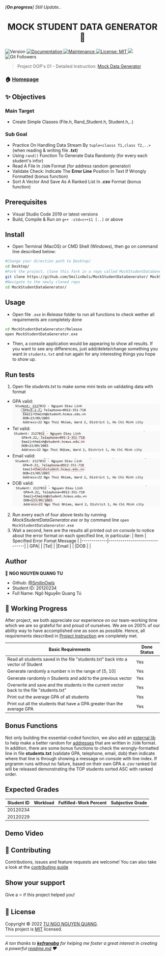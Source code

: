 *[**On progress**] Still Update..*

<h1 align="center">MOCK STUDENT DATA GENERATOR 👋</h1>
<p>
  <img alt="Version" src="https://img.shields.io/badge/version-v1.0.0-blue.svg?cacheSeconds=2592000" />
  <a href="https://github.com/SmilinOwls/MockStudentDataGenerator#readme" target="_blank">
    <img alt="Documentation" src="https://img.shields.io/badge/documentation-yes-brightgreen.svg" />
  </a>
  <a href="https://github.com/kefranabg/readme-md-generator/graphs/commit-activity" target="_blank">
    <img alt="Maintenance" src="https://img.shields.io/badge/Maintained%3F-yes-green.svg" />
  </a>
  <a href="https://github.com/SmilinOwls/MockStudentDataGenerator/blob/master/LICENSE" target="_blank">
    <img alt="License: MIT" src="https://img.shields.io/badge/license-MIT-green" />
  </a>
  <a href="https://visualstudio.microsoft.com/downloads/">
    <img alth="IDE: Visual Studio Code 2019" src = "https://img.shields.io/badge/IDE-VS%20Code%202019-ff69b4"/>  
  </a>
  <img alt="Git Followers" src ="https://img.shields.io/github/followers/SmilinOwls?style=social"/>
</p>

> Project OOP's 01 - Detailed Instruction: [Mock Data Generator](https://tdquang7.notion.site/Project-Mock-data-generator-1-7c70a1a81b724049bd82ede839e2ff24) 

### 🏠 [Homepage](https://github.com/SmilinOwls/MockStudentDataGenerator#readme)

## ✨ Objectives
   ### Main Target 
   - Create Simple Classes (File.h, Rand_Student.h, Student.h,..)
   ### Sub Goal
   - Practice On Handling Data Stream By `tuple<classs T1,class T2,..>` (when reading & writing file **.txt**)
   - Using `rand()` Function To Generate Data Randomly (for every each student's infor)
   - Read A File In `JSON` Format (for address random generator)
   - Validate Check: Indicate The **Error Line** Position In Text If Wrongly Formatted (bonus function)
   - Sort A Vector And Save As A Ranked List In **.csv** Format (bonus function)

## Prerequisites

- Visual Studio Code 2019 or latest versions
- Build, Compile & Run on `g++ -std=c++11 [..]` or above

## Install

- Open Terminal (MacOS) or CMD Shell (Windows), then go on command line described below:
```sh
#Change your direction path to Desktop/ 
cd Desktop/
#Fork the project, clone this fork in a repo called MockStudentDataGenerator
git clone https://github.com/SmilinOwls/MockStudentDataGenerator/ MockStudentDataGenerator
#Navigate to the newly cloned repo
cd MockStudentDataGenerator/
```
## Usage
- Open file `.exe` in *Release* folder to run all functions to check wether all requirements are completely done
```sh
cd MockStudentDataGenerator/Release
open MockStudentDataGenerator.exe
```
- Then, a console application would be appearing to show all results. If you want to see any differences, just add/delete/change something you want in `students.txt` and run again for any interesting things you hope to show up. 

## Run tests

1. Open file *students.txt* to make some mini tests on validating data with format
 * GPA valid:
      ![gpa](https://github.com/SmilinOwls/MockStudentDataGenerator/blob/master/Documents/img/gpa.png)
 * Tel valid:
      ![tel](https://github.com/SmilinOwls/MockStudentDataGenerator/blob/master/Documents/img/telephone.png)
 * Email valid:
      ![email](https://github.com/SmilinOwls/MockStudentDataGenerator/blob/master/Documents/img/email.png)
 * DOB valid:
      ![dob](https://github.com/SmilinOwls/MockStudentDataGenerator/blob/master/Documents/img/dob.png)
2. Run every each of four above tests by running *MockStudentDataGenerator.exe* or by command line `open MockStudentDataGenerator.exe`
3. Wait a second, here are the results all printed out on console to notice about the error format on each specified line, in particular:
      |     Item    | Specified Error Fomat Message |
      |-------------|-------------------------------|
      | GPA|   |
      |Tel|   |
      |Email | |
      |DOB | |
      
## Author

👤 **NGO NGUYEN QUANG TU**

* Github: [@SmilinOwls](https://github.com/SmilinOwls "SmilinOwls")
* Student ID: 20120234
* Full Name: Ngô Nguyễn Quang Tú

## 📅 Working Progress

After project, we both appreciate our experience on our team-working time which we are so grateful for and proud of ourselves. We are on 200% of our ability way to have accomplished one as soon as possible. Hence, all requirements described in [Project Instruction](https://tdquang7.notion.site/Project-Mock-data-generator-1-7c70a1a81b724049bd82ede839e2ff24) are completely met.

|Basic Requirements|Done Status|
|------------------|-----------|
|Read all students saved in the file "students.txt" back into a vector of Student|Yes|
|Generate randomly a number n in the range of [5, 10]|Yes|
|Generate randomly n Students and add to the previous vector|Yes|
|Overwrite and save and the students in the current vector back to the file "students.txt"|Yes|
|Print out the average GPA of all students|Yes|
|Print out all the students that have a GPA greater than the average GPA|Yes|

## Bonus Functions

 Not only building the essential-coded function, we also add an [external lib]( https://github.com/SmilinOwls/MockStudentDataGenerator/blob/master/MockStudentDataGenerator/json.hpp "nlogmann/json.hpp") to help make a better random for [addresses](https://github.com/SmilinOwls/MockStudentDataGenerator/blob/master/MockStudentDataGenerator/address.json "address") that are written in `JSON` format. In addition, there are some bonus functions to check the wrongly-formatted line in file **students.txt** (validate GPA, telephone, email, dob) then indicate where that line is through showing a message on console with line index. If prgramm runs without no failure, based on their own GPA a <i> .csv </i> ranked list will be released demonstrating the TOP students sorted ASC with ranked order. 

## Expected Grades

|Student ID| Workload |  Fulfilled-Work Percent | Subjective Grade |
|----------|----------|-------------------------|------------------|
|20120234  |          |                         |                  |
|20120229  |          |                         |                  |

## Demo Video 

## 🤝 Contributing

Contributions, issues and feature requests are welcome! You can also take a look at the [contributing guide](https://github.com/SmilinOwls/MockStudentDataGenerator/blob/master/CONTRIBUTING.md)

## Show your support

Give a ⭐️ if this project helped you!

## 📝 License

Copyright © 2022 [TU NGO NGUYEN QUANG](https://github.com/SmilinOwls).<br />
This project is [MIT](https://github.com/SmilinOwls/MockStudentDataGenerator/blob/master/LICENSE) licensed.

***
_A ton thanks to [**kefranabg**](https://github.com/kefranabg) for helping me foster a great interest in creating a powerful [readme.md](https://github.com/SmilinOwls/MockStudentDataGenerator/blob/master/README.md) ❤️_
